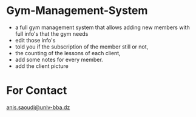 # Gym-Management-System
- a full gym management system that allows adding new members with full info's that the gym needs
- edit those info's
- told you if the subscription of the member still or not,
- the counting of the lessons of each client,
- add some notes for every member.
- add the client picture
# For Contact
anis.saoudi@univ-bba.dz
